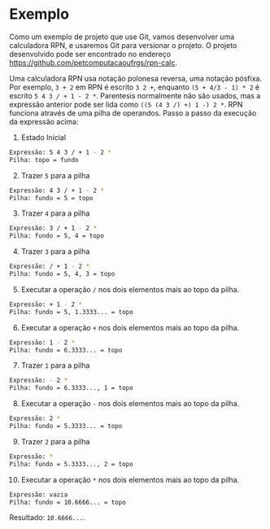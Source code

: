 # Exemplo

Como um exemplo de projeto que use Git, vamos desenvolver uma calculadora
RPN, e usaremos Git para versionar o projeto. O projeto desenvolvido pode
ser encontrado no endereço <https://github.com/petcomputacaoufrgs/rpn-calc>.

Uma calculadora RPN usa notação polonesa reversa, uma notação pósfixa. Por
exemplo, `3 + 2` em RPN é escrito `3 2 +`, enquanto `(5 + 4/3 - 1) * 2` é
escrito `5 4 3 / + 1 - 2 *`. Parentesis normalmente não são usados, mas a
expressão anterior pode ser lida como `((5 (4 3 /) +) 1 -) 2 *`. RPN funciona
através de uma pilha de operandos. Passo a passo da execução da expressão acima:

1. Estado Inicial
```sh
Expressão: 5 4 3 / + 1 - 2 *
Pilha: topo = fundo
```

2. Trazer `5` para a pilha
```sh
Expressão: 4 3 / + 1 - 2 *
Pilha: fundo = 5 = topo
```

3. Trazer `4` para a pilha
```sh
Expressão: 3 / + 1 - 2 *
Pilha: fundo = 5, 4 = topo
```

4. Trazer `3` para a pilha
```sh
Expressão: / + 1 - 2 *
Pilha: fundo = 5, 4, 3 = topo
```

5. Executar a operação `/` nos dois elementos mais ao topo da pilha.
```sh
Expressão: + 1 - 2 *
Pilha: fundo = 5, 1.3333... = topo
```

6. Executar a operação `+` nos dois elementos mais ao topo da pilha.
```sh
Expressão: 1 - 2 *
Pilha: fundo = 6.3333... = topo
```

7. Trazer `1` para a pilha
```sh
Expressão: - 2 *
Pilha: fundo = 6.3333..., 1 = topo
```

8. Executar a operação `-` nos dois elementos mais ao topo da pilha.
```sh
Expressão: 2 *
Pilha: fundo = 5.3333... = topo
```

9. Trazer `2` para a pilha
```sh
Expressão: *
Pilha: fundo = 5.3333..., 2 = topo
```

10. Executar a operação `*` nos dois elementos mais ao topo da pilha.
```sh
Expressão: vazia
Pilha: fundo = 10.6666... = topo
```

Resultado: `10.6666...`.
